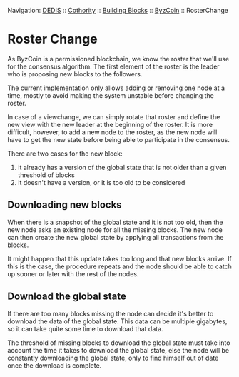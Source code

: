 Navigation: [DEDIS](https://github.com/dedis/doc/tree/master/README.md) ::
[Cothority](https://github.com/dedis/cothority/tree/master/README.md) ::
[Building Blocks](https://github.com/dedis/cothority/tree/master/doc/BuildingBlocks.md) ::
[ByzCoin](https://github.com/dedis/cothority/tree/master/byzcoin/README.md) ::
RosterChange

# Roster Change

As ByzCoin is a permissioned blockchain, we know the roster that we'll use for
the consensus algorithm. The first element of the roster is the leader who is
proposing new blocks to the followers.

The current implementation only allows adding or removing one node at a time,
mostly to avoid making the system unstable before changing the roster.

In case of a viewchange, we can simply rotate that roster and define the new view
with the new leader at the beginning of the roster. It is more difficult, however,
to add a new node to the roster, as the new node will have to get the new state
before being able to participate in the consensus.

There are two cases for the new block:
1. it already has a version of the global state that is not older than
a given threshold of blocks
2. it doesn't have a version, or it is too old to be considered

## Downloading new blocks

When there is a snapshot of the global state and it is not too old, then the new
node asks an existing node for all the missing blocks. The new node can then
create the new global state by applying all transactions from the blocks.

It might happen that this update takes too long and that new blocks arrive. If
this is the case, the procedure repeats and the node should be able to catch
up sooner or later with the rest of the nodes.

## Download the global state

If there are too many blocks missing the node can decide it's better to download
the data of the global state. This data can be multiple gigabytes, so it can take
quite some time to download that data.

The threshold of missing blocks to download the global state must take into account
the time it takes to download the global state, else the node will be constantly
downloading the global state, only to find himself out of date once the download
is complete.
